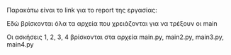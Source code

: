 Παρακάτω είναι το link για το report της εργασίας:

Εδώ βρίσκονται όλα τα αρχεία που χρειάζονται για να τρέξουν οι main

Οι ασκήσεις 1, 2, 3, 4 βρίσκονται στα αρχεία  main.py, main2.py, main3.py, main4.py 